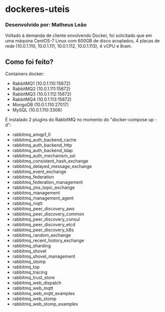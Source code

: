 # dockeres-uteis
### Desenvolvido por: Matheus Leão
Voltado à demanda de cliente envolvendo Docker, foi solicitado que em uma máquina CentOS-7 Linux com 600GB de disco acoplados,
4 placas de rede (10.0.1.110, 10.0.1.111, 10.0.1.112, 10.0.1.113), 4 vCPU e 8ram.

## Como foi feito?
Containers docker:
* RabbitMQ1 (10.0.1.110:15672)
* RabbitMQ2 (10.0.1.111:15672)
* RabbitMQ3 (10.0.1.112:15672)
* RabbitMQ4 (10.0.1.113:15672)
* MongoDB (10.0.1.110:27017)
* MySQL (10.0.1.110:3306)

É instalado 2 plugins do RabbitMQ no momento do "docker-compose up -d":
* rabbitmq_amqp1_0
* rabbitmq_auth_backend_cache 
* rabbitmq_auth_backend_http 
* rabbitmq_auth_backend_ldap
* rabbitmq_auth_mechanism_ssl 
* rabbitmq_consistent_hash_exchange 
* rabbitmq_delayed_message_exchange 
* rabbitmq_event_exchange 
* rabbitmq_federation 
* rabbitmq_federation_management 
* rabbitmq_jms_topic_exchange 
* rabbitmq_management 
* rabbitmq_management_agent 
* rabbitmq_mqtt 
* rabbitmq_peer_discovery_aws 
* rabbitmq_peer_discovery_common 
* rabbitmq_peer_discovery_consul 
* rabbitmq_peer_discovery_etcd 
* rabbitmq_peer_discovery_k8s 
* rabbitmq_random_exchange 
* rabbitmq_recent_history_exchange 
* rabbitmq_sharding 
* rabbitmq_shovel 
* rabbitmq_shovel_management 
* rabbitmq_stomp 
* rabbitmq_top 
* rabbitmq_tracing 
* rabbitmq_trust_store 
* rabbitmq_web_dispatch 
* rabbitmq_web_mqtt 
* rabbitmq_web_mqtt_examples 
* rabbitmq_web_stomp 
* rabbitmq_web_stomp_examples 
